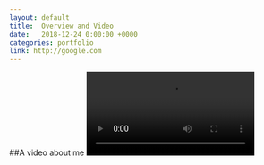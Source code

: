 ```yaml
---
layout: default
title:  Overview and Video
date:   2018-12-24 0:00:00 +0000
categories: portfolio
link: http://google.com
---
```


##A video about me
<video controls=""><source src="https://coertvonk.com/wp-content/shield/a0f6-579d/8dadafd0a2a5752d825a90a18ec8f434.mp4" type="video/mp4"></video>